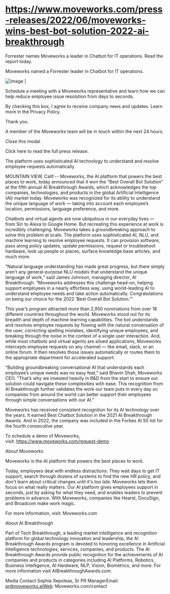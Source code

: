 # https://www.moveworks.com/press-releases/2022/06/moveworks-wins-best-bot-solution-2022-ai-breakthrough

Forrester names Moveworks a leader in Chatbot for IT operations. Read the report today.

Moveworks named a Forrester leader in Chatbot for IT operations. 

![Image | ](https://www.moveworks.com/hubfs/img/site/qr-demo.png)

Schedule a meeting with a Moveworks representative and learn how we can help reduce employee issue resolution from days to seconds.

By checking this box, I agree to receive company news and updates. Learn more in the Privacy Policy.

Thank you.

A member of the Moveworks team will be in touch within the next 24 hours.



  Close this modal
  


Click here to read the full press release.

The platform uses sophisticated AI technology to understand and resolve employee requests automatically

MOUNTAIN VIEW, Calif.-- Moveworks, the AI platform that powers the best places to work, today announced that it won the “Best Overall Bot Solution” at the fifth annual AI Breakthrough Awards, which acknowledges the top companies, technologies, and products in the global Artificial Intelligence (AI) market today. Moveworks was recognized for its ability to understand the unique language of work — taking into account each employee’s location, permissions, language preference, and more.

Chatbots and virtual agents are now ubiquitous in our everyday lives — from Siri to Alexa to Google Home. But recreating this experience at work is incredibly challenging. Moveworks takes a groundbreaking approach to solve this problem at scale. The platform uses sophisticated AI, NLU, and machine learning to resolve employee requests. It can provision software, pass along policy updates, update permissions, request or troubleshoot hardware, look up people or places, surface knowledge base articles, and much more.

“Natural language understanding has made great progress, but there simply aren’t any general-purpose NLU models that understand the unique language of work,” said James Johnson, managing director, AI Breakthrough. “Moveworks addresses this challenge head-on, helping support employees in a nearly effortless way, using world-leading AI to understand employee needs and take action automatically. Congratulations on being our choice for the 2022 ‘Best Overall Bot Solution.’”

This year’s program attracted more than 2,950 nominations from over 18 different countries throughout the world. Moveworks stood out for its breadth and depth of machine learning capabilities. The bot understands and resolves employee requests by flowing with the natural conversation of the user, correcting spelling mistakes, identifying unique employees, and breaking through the noise in the context of a single user interaction. And, while most chatbots and virtual agents are siloed applications, Moveworks intercepts employee requests on any channel — like email, slack, or an online forum. It then resolves those issues automatically or routes them to the appropriate department for accelerated support.

“Building groundbreaking conversational AI that understands each employee’s unique needs was no easy feat," said Bhavin Shah, Moveworks CEO. "That’s why we invested heavily in R&D from the start to ensure our solution could navigate these complexities with ease. This recognition from AI Breakthrough further validates the work our team puts in every day so companies from around the world can better support their employees through simple conversations with our AI.”

Moveworks has received consistent recognition for its AI technology over the years. It earned Best Chatbot Solution in the 2021 AI Breakthrough Awards. And in 2022, the company was included in the Forbes AI 50 list for the fourth consecutive year.

To schedule a demo of Moveworks, visit: https://www.moveworks.com/request-demo

About Moveworks

Moveworks is the AI platform that powers the best places to work.

Today, employees deal with endless distractions: They wait days to get IT support, search through dozens of systems to find the new HR policy, and don't learn about critical changes until it's too late. Moveworks lets them focus on what really matters. Our AI platform gives employees support in seconds, just by asking for what they need, and enables leaders to prevent problems in advance. With Moveworks, companies like Hearst, DocuSign, and Broadcom make work magic.

For more information, visit: Moveworks.com

About AI Breakthrough

Part of Tech Breakthrough, a leading market intelligence and recognition platform for global technology innovation and leadership, the AI Breakthrough Awards program is devoted to honoring excellence in Artificial Intelligence technologies, services, companies, and products. The AI Breakthrough Awards provide public recognition for the achievements of AI companies and products in categories including AI Platforms, Robotics, Business Intelligence, AI Hardware, NLP, Vision, Biometrics, and more. For more information visit AIBreakthroughAwards.com.

Media Contact Sophia Xepoleas, Sr PR ManagerEmail: pr@moveworks.aiWeb: Moveworks.com/contact 

